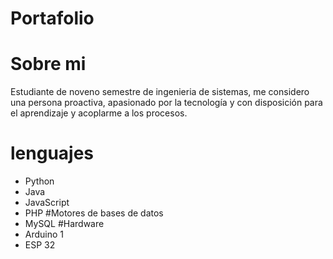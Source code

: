 # Portafolio

# Sobre mi

Estudiante de noveno semestre de ingenieria de sistemas, me considero una persona proactiva, apasionado por la tecnología y con
disposición para el aprendizaje y acoplarme a los procesos.

# lenguajes 
- Python
- Java
- JavaScript
- PHP
#Motores de bases de datos
- MySQL
#Hardware
- Arduino 1
- ESP 32
